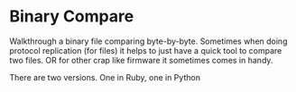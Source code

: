 Binary Compare
=======

Walkthrough a binary file comparing byte-by-byte. Sometimes when doing
protocol replication (for files) it helps to just have a quick tool to
compare two files. OR for other crap like firmware it sometimes comes in
handy.

There are two versions. One in Ruby, one in Python

